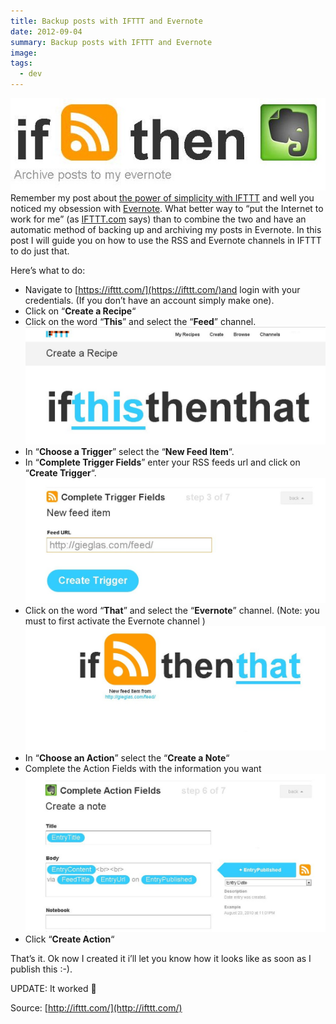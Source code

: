 ```yaml
---
title: Backup posts with IFTTT and Evernote
date: 2012-09-04
summary: Backup posts with IFTTT and Evernote
image: 
tags:
  - dev
---
```

![](../../img/Pasted%20image%2020241212142425.jpg)
Remember my post about [the power of simplicity with IFTTT](http://gieglas.com/342-power-by-simplicity-with-ifttt/ "Power by simplicity with ifttt") and well you noticed my obsession with [Evernote](http://gieglas.com/Topics/evernote/ "Evernote topic"). What better way to “put the Internet to work for me” (as [IFTTT.com](https://ifttt.com/ "ifttt.com") says) than to combine the two and have an automatic method of backing up and archiving my posts in Evernote. In this post I will guide you on how to use the RSS and Evernote channels in IFTTT to do just that.

Here’s what to do:

- Navigate to [https://ifttt.com/](https://ifttt.com/)and login with your credentials. (If you don’t have an account simply make one). 
- Click on “**Create a Recipe**“
- Click on the word “**This**” and select the “**Feed**” channel.
![](../../img/Pasted%20image%2020241212142443.jpg)
- In “**Choose a Trigger**” select the “**New Feed Item**“.
- In “**Complete Trigger Fields**” enter your RSS feeds url and click on “**Create Trigger**“.
![](../../img/Pasted%20image%2020241212142504.jpg)
- Click on the word “**That**” and select the “**Evernote**” channel. (Note: you must to first activate the Evernote channel )
![](../../img/Pasted%20image%2020241212142533.jpg)
- In “**Choose an Action**” select the “**Create a Note**“
- Complete the Action Fields with the information you want
![](../../img/Pasted%20image%2020241212142640.jpg)
- Click “**Create Action**“

That’s it. Ok now I created it i’ll let you know how it looks like as soon as I publish this :-).

UPDATE: It worked 🙂

Source: [http://ifttt.com/](http://ifttt.com/)